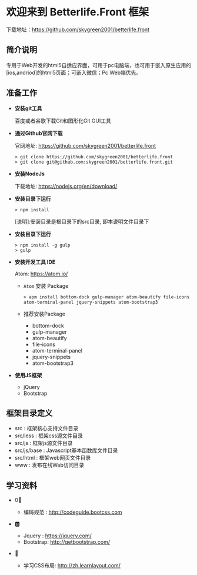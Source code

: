 # 欢迎来到 Betterlife.Front 框架

下载地址：https://github.com/skygreen2001/betterlife.front

## 简介说明

专用于Web开发的html5自适应界面，可用于pc电脑端，也可用于嵌入原生应用的[ios,andriod]的html5页面；可嵌入微信；Pc Web端优先。

## 准备工作

* **安装git工具**

  百度或者谷歌下载Git和图形化Git GUI工具

* **通过Github官网下载**

  官网地址: https://github.com/skygreen2001/betterlife.front
  ```
  > git clone https://github.com/skygreen2001/betterlife.front
  > git clone git@github.com:skygreen2001/betterlife.front.git
  ```

* **安装NodeJs**

  下载地址: https://nodejs.org/en/download/

* **安装目录下运行**

  ```
  > npm install
  ```
  [说明]:安装目录是根目录下的src目录, 即本说明文件目录下


* **安装目录下运行**

  ```
  > npm install -g gulp
  > gulp
  ```

* **安装开发工具 IDE**

  Atom: https://atom.io/

  - `Atom` 安装 Package

    ```
    > apm install bottom-dock gulp-manager atom-beautify file-icons atom-terminal-panel jquery-snippets atom-bootstrap3
    ```

  - 推荐安装Package
    * bottom-dock
    * gulp-manager
    * atom-beautify
    * file-icons
    * atom-terminal-panel
    * jquery-snippets
    * atom-bootstrap3

* **使用JS框架**

  - jQuery
  - Bootstrap


## 框架目录定义

* src         : 框架核心支持文件目录
* src/less    : 框架css源文件目录
* src/js      : 框架js源文件目录
* src/js/base : Javascript基本函数库文件目录
* src/html    : 框架web网页文件目录
* www         : 发布在线Web访问目录


## 学习资料

- 0⃣️
  - 编码规范  : http://codeguide.bootcss.com

- 🅱
  - Jquery   : https://jquery.com/
  - Bootstrap: http://getbootstrap.com/


- 🔎
  - 学习CSS布局: http://zh.learnlayout.com/
